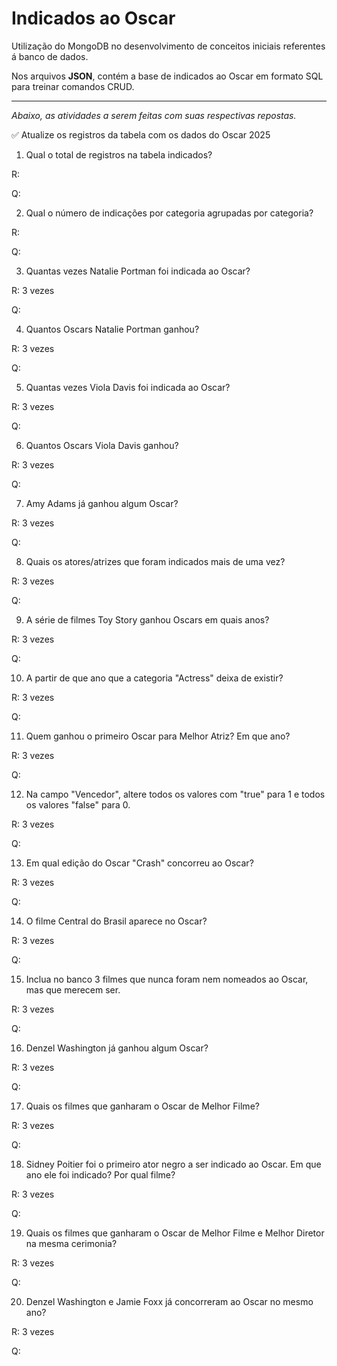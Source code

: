 # Indicados ao Oscar
Utilização do MongoDB no desenvolvimento de conceitos iniciais referentes á banco de dados.

Nos arquivos **JSON**, contém a base de indicados ao Oscar em formato SQL para treinar comandos CRUD.

------

*Abaixo, as atividades a serem feitas com suas respectivas repostas.*

✅ Atualize os registros da tabela com os dados do Oscar 2025

1. Qual o total de registros na tabela indicados?

R: 

Q:

2. Qual o número de indicações por categoria agrupadas por categoria?

R: 

Q:

3. Quantas vezes Natalie Portman foi indicada ao Oscar?

R: 3 vezes

Q:

4. Quantos Oscars Natalie Portman ganhou?

R: 3 vezes

Q:

5. Quantas vezes Viola Davis foi indicada ao Oscar?

R: 3 vezes

Q:

6. Quantos Oscars Viola Davis ganhou?

R: 3 vezes

Q:

7. Amy Adams já ganhou algum Oscar?

R: 3 vezes

Q:

8. Quais os atores/atrizes que foram indicados mais de uma vez?

R: 3 vezes

Q:

9. A série de filmes Toy Story ganhou Oscars em quais anos?


R: 3 vezes

Q:

10. A partir de que ano que a categoria "Actress" deixa de existir?

R: 3 vezes

Q:

11. Quem ganhou o primeiro Oscar para Melhor Atriz? Em que ano?

R: 3 vezes

Q:

12. Na campo "Vencedor", altere todos os valores com "true" para 1 e todos os valores "false" para 0.

R: 3 vezes

Q:

13. Em qual edição do Oscar "Crash" concorreu ao Oscar?

R: 3 vezes

Q:

14. O filme Central do Brasil aparece no Oscar?

R: 3 vezes

Q:

15. Inclua no banco 3 filmes que nunca foram nem nomeados ao Oscar, mas que merecem ser.

R: 3 vezes

Q:

16. Denzel Washington já ganhou algum Oscar?

R: 3 vezes

Q:

17. Quais os filmes que ganharam o Oscar de Melhor Filme?

R: 3 vezes

Q:

18. Sidney Poitier foi o primeiro ator negro a ser indicado ao Oscar. Em que ano ele foi indicado? Por qual filme?

R: 3 vezes

Q:

19. Quais os filmes que ganharam o Oscar de Melhor Filme e Melhor Diretor na mesma cerimonia?

R: 3 vezes

Q:

20. Denzel Washington e Jamie Foxx já concorreram ao Oscar no mesmo ano?

R: 3 vezes

Q:
